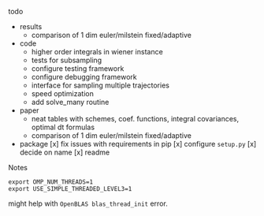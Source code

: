 todo
- results
  - comparison of 1 dim euler/milstein fixed/adaptive
- code
  - higher order integrals in wiener instance
  - tests for subsampling
  - configure testing framework
  - configure debugging framework
  - interface for sampling multiple trajectories
  - speed optimization
  - add solve_many routine
- paper
  - neat tables with schemes, coef. functions, integral covariances, optimal dt formulas
  - comparison of 1 dim euler/milstein fixed/adaptive
- package
  [x] fix issues with requirements in pip
  [x] configure `setup.py`
  [x] decide on name
  [x] readme

Notes
```
export OMP_NUM_THREADS=1
export USE_SIMPLE_THREADED_LEVEL3=1
```
might help with `OpenBLAS blas_thread_init` error.
